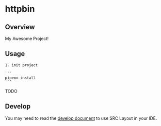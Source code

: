 # httpbin

## Overview

My Awesome Project!

## Usage

    1. init project
    
    ```
    pipenv install
    ```

TODO

## Develop

You may need to read the [develop document](docs/development.md) to use SRC Layout in your IDE.
